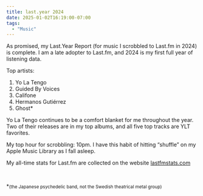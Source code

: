```yaml
---
title: last.year 2024
date: 2025-01-02T16:19:00-07:00
tags:
  - "Music"
---
```


As promised, my Last.Year Report (for music I scrobbled to Last.fm in 2024) is complete. I am a late adopter to Last.fm, and 2024 is my first full year of listening data.

Top artists:

1. Yo La Tengo
2. Guided By Voices
3. Califone
4. Hermanos Gutiérrez
5. Ghost*

Yo La Tengo continues to be a comfort blanket for me throughout the year. Two of their releases are in my top albums, and all five top tracks are YLT favorites.

My top hour for scrobbling: 10pm. I have this habit of hitting “shuffle” on my Apple Music Library as I fall asleep.

My all-time stats for Last.fm are collected on the website [lastfmstats.com](https://lastfmstats.com/user/nsmsn/dataset)

&nbsp;

*<small>(the Japanese psychedelic band, not the Swedish theatrical metal group)</small>